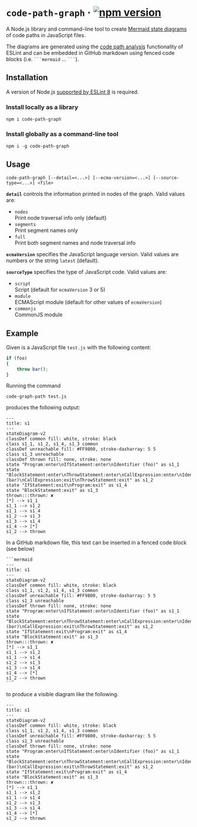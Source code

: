 # `code-path-graph` · [![npm version][npm badge]][npm url]

A Node.js library and command-line tool to create [Mermaid state diagrams](https://mermaid.js.org/syntax/stateDiagram.html) of code paths in JavaScript files.

The diagrams are generated using the [code path analysis](https://eslint.org/docs/latest/extend/code-path-analysis) functionality of ESLint and can be embedded in GitHub markdown using fenced code blocks (i.e. ```` ```mermaid ```` … ```` ``` ````).

## Installation

A version of Node.js [supported by ESLint 8](https://eslint.org/docs/user-guide/getting-started#prerequisites) is required.

### Install locally as a library

```console
npm i code-path-graph
```

### Install globally as a command-line tool

```console
npm i -g code-path-graph
```

## Usage

```console
code-path-graph [--detail=<...>] [--ecma-version=<...>] [--source-type=<...>] <file>
```

**`detail`** controls the information printed in nodes of the graph. Valid values are:

* `nodes`\
Print node traversal info only (default)
* `segments`\
Print segment names only
* `full`\
Print both segment names and node traversal info

**`ecmaVersion`** specifies the JavaScript language version.
Valid values are numbers or the string `latest` (default).

**`sourceType`** specifies the type of JavaScript code. Valid values are:

* `script`\
Script (default for `ecmaVersion` 3 or 5)
* `module`\
ECMAScript module (default for other values of `ecmaVersion`)
* `commonjs`\
CommonJS module

## Example

Given is a JavaScript file `test.js` with the following content:
```js
if (foo)
{
    throw bar();
}
```

Running the command
```console
code-graph-path test.js
```
produces the following output:
```
---
title: s1
---
stateDiagram-v2
classDef common fill: white, stroke: black
class s1_1, s1_2, s1_4, s1_3 common
classDef unreachable fill: #FF9800, stroke-dasharray: 5 5
class s1_3 unreachable
classDef thrown fill: none, stroke: none
state "Program:enter\nIfStatement:enter\nIdentifier (foo)" as s1_1
state "BlockStatement:enter\nThrowStatement:enter\nCallExpression:enter\nIdentifier (bar)\nCallExpression:exit\nThrowStatement:exit" as s1_2
state "IfStatement:exit\nProgram:exit" as s1_4
state "BlockStatement:exit" as s1_3
thrown:::thrown: ✘
[*] --> s1_1
s1_1 --> s1_2
s1_1 --> s1_4
s1_2 --> s1_3
s1_3 --> s1_4
s1_4 --> [*]
s1_2 --> thrown
```

In a GitHub markdown file, this text can be inserted in a fenced code block (see below)
````
```mermaid
---
title: s1
---
stateDiagram-v2
classDef common fill: white, stroke: black
class s1_1, s1_2, s1_4, s1_3 common
classDef unreachable fill: #FF9800, stroke-dasharray: 5 5
class s1_3 unreachable
classDef thrown fill: none, stroke: none
state "Program:enter\nIfStatement:enter\nIdentifier (foo)" as s1_1
state "BlockStatement:enter\nThrowStatement:enter\nCallExpression:enter\nIdentifier (bar)\nCallExpression:exit\nThrowStatement:exit" as s1_2
state "IfStatement:exit\nProgram:exit" as s1_4
state "BlockStatement:exit" as s1_3
thrown:::thrown: ✘
[*] --> s1_1
s1_1 --> s1_2
s1_1 --> s1_4
s1_2 --> s1_3
s1_3 --> s1_4
s1_4 --> [*]
s1_2 --> thrown
```
````
to produce a visible diagram like the following.
```mermaid
---
title: s1
---
stateDiagram-v2
classDef common fill: white, stroke: black
class s1_1, s1_2, s1_4, s1_3 common
classDef unreachable fill: #FF9800, stroke-dasharray: 5 5
class s1_3 unreachable
classDef thrown fill: none, stroke: none
state "Program:enter\nIfStatement:enter\nIdentifier (foo)" as s1_1
state "BlockStatement:enter\nThrowStatement:enter\nCallExpression:enter\nIdentifier (bar)\nCallExpression:exit\nThrowStatement:exit" as s1_2
state "IfStatement:exit\nProgram:exit" as s1_4
state "BlockStatement:exit" as s1_3
thrown:::thrown: ✘
[*] --> s1_1
s1_1 --> s1_2
s1_1 --> s1_4
s1_2 --> s1_3
s1_3 --> s1_4
s1_4 --> [*]
s1_2 --> thrown
```

[npm badge]: https://img.shields.io/npm/v/code-path-graph?logo=npm
[npm url]: https://www.npmjs.com/package/code-path-graph

